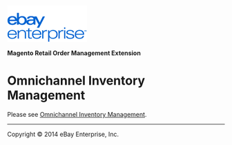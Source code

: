 ![ebay logo](../../../../../../docs/static/logo-vert.png)

**Magento Retail Order Management Extension**
# Omnichannel Inventory Management

Please see [Omnichannel Inventory Management](../Inventory/README.md).

- - -
Copyright © 2014 eBay Enterprise, Inc.
